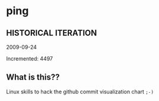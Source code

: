 # ping

## HISTORICAL ITERATION
2009-09-24

Incremented: 4497

## What is this?? 
Linux skills to hack the github commit visualization chart `;-)`
